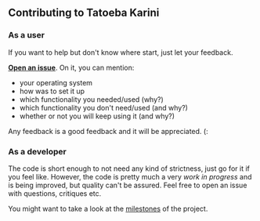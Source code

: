 ## Contributing to Tatoeba Karini

### As a user

If you want to help but don't know where start, just let your feedback.

**[Open an issue](https://github.com/lsrdg/tatoeba-karini/issues/new)**. 
On it, you can mention:

- your operating system
- how was to set it up
- which functionality you needed/used (why?)
- which functionality you don't need/used (and why?)
- whether or not you will keep using it (and why?)

Any feedback is a good feedback and it will be appreciated. (:

### As a developer

The code is short enough to not need any kind of strictness, just go for it if
you feel like. However, the code is pretty much a very *work in progress* and is
being improved, but quality can't be assured. Feel free to open an issue with
questions, critiques etc.

You might want to take a look at the
[milestones](https://github.com/lsrdg/tatoeba-karini/milestones) of the project.
